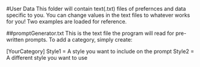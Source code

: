 #User Data
This folder will contain text(.txt) files of prefernces and data specific to you. You can change values in the text files to whatever works for you! Two examples are loaded for reference.

##promptGenerator.txt
This is the text file the program will read for pre-written prompts. To add a category, simply create:

[YourCategory]
Style1 = A style you want to include on the prompt
Style2 = A different style you want to use

